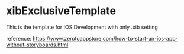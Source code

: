 # xibExclusiveTemplate

This is the template for IOS Development with only .xib setting

reference: https://www.zerotoappstore.com/how-to-start-an-ios-app-without-storyboards.html
